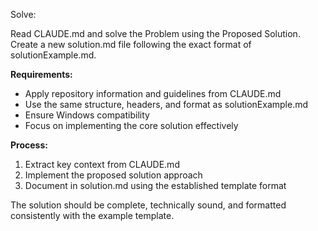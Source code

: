 Solve:

Read CLAUDE.md and solve the Problem using the Proposed Solution. Create a new
   solution.md file following the exact format of solutionExample.md.            
                                                                                 
   **Requirements:**                                                             
   - Apply repository information and guidelines from CLAUDE.md                  
   - Use the same structure, headers, and format as solutionExample.md           
   - Ensure Windows compatibility                                                
   - Focus on implementing the core solution effectively                         
                                                                                 
   **Process:**                                                                  
   1. Extract key context from CLAUDE.md                                         
   2. Implement the proposed solution approach                                   
   3. Document in solution.md using the established template format              
                                                                                 
   The solution should be complete, technically sound, and formatted consistently
   with the example template.  